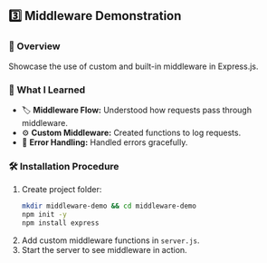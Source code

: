 ## 3️⃣ **Middleware Demonstration**

### 📝 Overview  
Showcase the use of custom and built-in middleware in Express.js.

### 🚀 What I Learned  
- 🏷️ **Middleware Flow:** Understood how requests pass through middleware.
- ⚙️ **Custom Middleware:** Created functions to log requests.
- 🧩 **Error Handling:** Handled errors gracefully.

### 🛠️ Installation Procedure
1. Create project folder:
   ```bash
   mkdir middleware-demo && cd middleware-demo
   npm init -y
   npm install express
   ```
2. Add custom middleware functions in `server.js`.
3. Start the server to see middleware in action.
